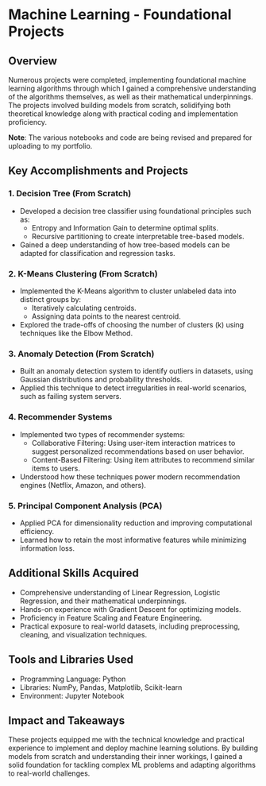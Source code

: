 # Machine Learning - Foundational Projects

## Overview  
Numerous projects were completed, implementing foundational machine learning algorithms through which I gained a comprehensive understanding of the algorithms themselves, as well as their mathematical underpinnings. The projects involved building models from scratch, solidifying both theoretical knowledge along with practical coding and implementation proficiency.  

**Note**: The various notebooks and code are being revised and prepared for uploading to my portfolio.  

## Key Accomplishments and Projects  

### 1. Decision Tree (From Scratch)  
- Developed a decision tree classifier using foundational principles such as:
  - Entropy and Information Gain to determine optimal splits.
  - Recursive partitioning to create interpretable tree-based models.  
- Gained a deep understanding of how tree-based models can be adapted for classification and regression tasks.

### 2. K-Means Clustering (From Scratch)  
- Implemented the K-Means algorithm to cluster unlabeled data into distinct groups by:
  - Iteratively calculating centroids.
  - Assigning data points to the nearest centroid.
- Explored the trade-offs of choosing the number of clusters (k) using techniques like the Elbow Method.

### 3. Anomaly Detection (From Scratch)  
- Built an anomaly detection system to identify outliers in datasets, using Gaussian distributions and probability thresholds.
- Applied this technique to detect irregularities in real-world scenarios, such as failing system servers.

### 4. Recommender Systems  
- Implemented two types of recommender systems:
  - Collaborative Filtering: Using user-item interaction matrices to suggest personalized recommendations based on user behavior.
  - Content-Based Filtering: Using item attributes to recommend similar items to users.
- Understood how these techniques power modern recommendation engines (Netflix, Amazon, and others).

### 5. Principal Component Analysis (PCA)  
- Applied PCA for dimensionality reduction and improving computational efficiency.
- Learned how to retain the most informative features while minimizing information loss.

## Additional Skills Acquired
- Comprehensive understanding of Linear Regression, Logistic Regression, and their mathematical underpinnings.
- Hands-on experience with Gradient Descent for optimizing models.
- Proficiency in Feature Scaling and Feature Engineering.
- Practical exposure to real-world datasets, including preprocessing, cleaning, and visualization techniques.

## Tools and Libraries Used  
- Programming Language: Python  
- Libraries: NumPy, Pandas, Matplotlib, Scikit-learn  
- Environment: Jupyter Notebook

## Impact and Takeaways  
These projects equipped me with the technical knowledge and practical experience to implement and deploy machine learning solutions. By building models from scratch and understanding their inner workings, I gained a solid foundation for tackling complex ML problems and adapting algorithms to real-world challenges.

